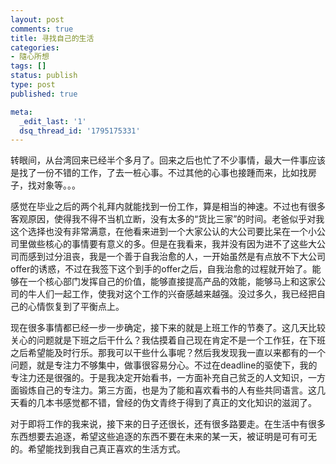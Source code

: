 ```yaml
---
layout: post
comments: true
title: 寻找自己的生活
categories:
- 隨心所想
tags: []
status: publish
type: post
published: true

meta:
  _edit_last: '1'
  dsq_thread_id: '1795175331'
---
```

转眼间，从台湾回来已经半个多月了。回来之后也忙了不少事情，最大一件事应该是找了一份不错的工作，了去一桩心事。不过其他的心事也接踵而来，比如找房子，找对象等。。。

感觉在毕业之后的两个礼拜内就能找到一份工作，算是相当的神速。不过也有很多客观原因，使得我不得不当机立断，没有太多的“货比三家”的时间。老爸似乎对我这个选择也没有非常满意，在他看来进到一个大家公认的大公司要比呆在一个小公司里做些核心的事情要有意义的多。但是在我看来，我并没有因为进不了这些大公司而感到过分沮丧，我是一个善于自我治愈的人，一开始虽然是有点放不下大公司offer的诱惑，不过在我签下这个到手的offer之后，自我治愈的过程就开始了。能够在一个核心部门发挥自己的价值，能够直接提高产品的效能，能够马上和这家公司的牛人们一起工作，使我对这个工作的兴奋感越来越强。没过多久，我已经把自己的心情恢复到了平衡点上。

现在很多事情都已经一步一步确定，接下来的就是上班工作的节奏了。这几天比较关心的问题就是下班之后干什么？我估摸着自己现在肯定不是一个工作狂，在下班之后希望能及时行乐。那我可以干些什么事呢？然后我发现我一直以来都有的一个问题，就是专注力不够集中，做事很容易分心。不过在deadline的驱使下，我的专注力还是很强的。于是我决定开始看书，一方面补充自己贫乏的人文知识，一方面锻炼自己的专注力。第三方面，也是为了能和喜欢看书的人有些共同语言。这几天看的几本书感觉都不错，曾经的伪文青终于得到了真正的文化知识的滋润了。

对于即将工作的我来说，接下来的日子还很长，还有很多路要走。在生活中有很多东西想要去追逐，希望这些追逐的东西不要在未来的某一天，被证明是可有可无的。希望能找到我自己真正喜欢的生活方式。

&nbsp;
